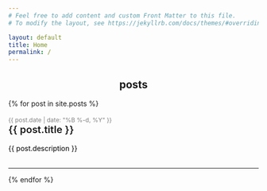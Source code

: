 ```yaml
---
# Feel free to add content and custom Front Matter to this file.
# To modify the layout, see https://jekyllrb.com/docs/themes/#overriding-theme-defaults

layout: default
title: Home
permalink: /
---
```


<style>
    
    .h2 {
        font-weight: 600;
        text-align: center;
        
    }

    .text:hover {
    text-decoration: underline;
    }

    .text {
    text-decoration: underline;
    font-size:20px; 
    text-decoration: none; 
    color:#547DE;
    font-weight: 600;
    }

    .subtext {
        font-size:14px; 
        text-decoration: none; 
        color:black;

    }

    .date {
    font-size:12px; 
    text-decoration: none; 
    color:grey;
    }

</style>

<h2 style="text-align:center;">posts</h2>

<div>
    {% for post in site.posts %}
        <br><br>
        <span class="date">{{ post.date | date: "%B %-d, %Y"  }}</span> <br>
        <a class="text" href="{{ post.url }}">{{ post.title }}<br></a><br>
        <span class="subtext">{{ post.description }}</span> <br><br>
        <hr>
    {% endfor %}
</div>





<!--<img src="images/grass.jpg" width=700px> <br> <br>
<span style="font-size: 20px">Photo by <a href="https://unsplash.com/@p_kuzovkova?utm_source=unsplash&amp;utm_medium=referral&amp;utm_content=creditCopyText">Polina Kuzovkova</a> on <a href="https://unsplash.com/t/nature?utm_source=unsplash&amp;utm_medium=referral&amp;utm_content=creditCopyText">Unsplash</a></span>-->



